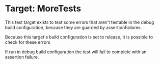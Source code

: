 # Target: MoreTests
This test target exists to test some errors that aren't testable in the debug build configuration, because they are guarded by assertionFailures.

Because this target's build configuration is set to release, it is possible to check for these errors

If run in debug build configuration the test will fail to complete with an assertion failure. 
